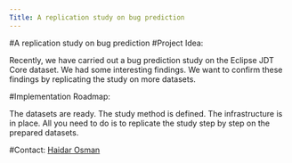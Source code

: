 ```yaml
---
Title: A replication study on bug prediction
---
```

#A replication study on bug prediction
#Project Idea:

Recently, we have carried out a bug prediction study on the Eclipse JDT Core dataset. We had some interesting findings. We want to confirm these findings by replicating the study on more datasets.

#Implementation Roadmap:

The datasets are ready. The study method is defined. The infrastructure is in place. All you need to do is to replicate the study step by step on the prepared datasets.

#Contact: 
[Haidar Osman](%base_url%/staff/Osman)
